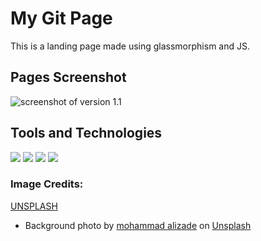 # My Git Page
This is a landing page made using glassmorphism and JS.

## Pages Screenshot
<img scr="https://github.com/Charlesu49/charlesu49.github.io/blob/master/images/screenshot.png" alt="screenshot of version 1.1">


## Tools and Technologies
<img src="https://img.shields.io/badge/-HTML5-E34F26?logo=html5&logoColor=white&logoWidth=30"></img>
<img src="https://img.shields.io/badge/-CSS3-1572B6?logo=css3&logoColor=white&logoWidth=30"></img>
<img src="https://img.shields.io/badge/-JavaScript-F7DF1E?logo=javascript&logoColor=black&logoWidth=30"></img>
<img src="https://img.shields.io/badge/-VS%20Code-007ACC?logo=visual-studio-code&logoColor=white&logoWidth=30"></img>



### Image Credits: 
[UNSPLASH](https://www.unsplash.com)
- Background photo by <a href="https://unsplash.com/@mohamadaz?utm_source=unsplash&utm_medium=referral&utm_content=creditCopyText">mohammad alizade</a> on <a href="https://unsplash.com/s/photos/vector-background-landscape?utm_source=unsplash&utm_medium=referral&utm_content=creditCopyText">Unsplash</a>
